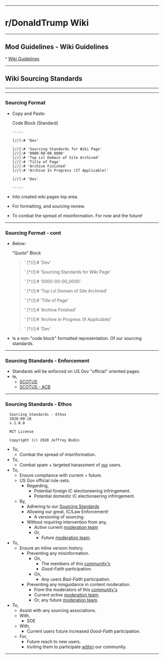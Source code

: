 -----

# **r/DonaldTrump Wiki**

-----

## Mod Guidelines - Wiki Guidelines

^ [Wiki Guidelines](https://www.reddit.com/r/donaldtrump/wiki/mod_guidelines/wiki)

-----


## Wiki Sourcing Standards 


-----

[//]:# 'Dev'

[//]:# 'Sourcing Standards for Wiki Page'
[//]:# '0000-00-00_0000'
[//]:# 'Top Lvl Domain of Site Archived'
[//]:# 'Title of Page'
[//]:# 'Archive Finished'
[//]:# 'Archive In Progress (If Applicable)'

[//]:# '2020-09-18_2216'
[//]:# 'Reddit'
[//]:# 'moderators of r/donaldtrump'
[//]:# 'moderators archive (1)'
[//]:# 'Archive: https://archive.is/SlTZu'

[//]:# 'Dev'

-----

### Sourcing Format
  - Copy and Paste:
  
    Code Block (Standard) 

        -----

        [//]:# 'Dev'

        [//]:# 'Sourcing Standards for Wiki Page'
        [//]:# '0000-00-00_0000'
        [//]:# 'Top Lvl Domain of Site Archived'
        [//]:# 'Title of Page'
        [//]:# 'Archive Finished'
        [//]:# 'Archive In Progress (If Applicable)'

        [//]:# 'Dev'

        -----

  - Into created wiki pages top area. 
  - For formatting, and sourcing review.
  - To combat the spread of misinformation. For now and the future! 

-----

### Sourcing Format - cont

  - Below:

    "Quote" Block

    > ' [*//]:# 'Dev'
    >
    > ' [*//]:# 'Sourcing Standards for Wiki Page'
    >
    > ' [*//]:# '0000-00-00_0000'
    >
    > ' [*//]:# 'Top Lvl Domain of Site Archived'
    >
    > ' [*//]:# 'Title of Page'
    >
    > ' [*//]:# 'Archive Finished'
    >
    > ' [*//]:# 'Archive In Progress (If Applicable)'
    >
    > ' [*//]:# 'Dev'

  - Is a non-"code block" formatted representation. Of our sourcing standards.  

-----

### Sourcing Standards - Enforcement

  - Standards will be enforced on US Gov "official" oriented pages.
  - Ie,
    - [SCOTUS](https://www.reddit.com/r/donaldtrump/wiki/scotus)
    - [SCOTUS - ACB](https://www.reddit.com/r/donaldtrump/wiki/scotus/acb)

-----

### Sourcing Standards - Ethos
  
  [//]:#  '```'

      Sourcing Standards - Ethos
      2020-09-18
      v.1.0.0

      MIT License

      Copyright (c) 2020 Jeffrey Bodin
  [//]:#  '```'

  - To, 
    - Combat the spread of misinformation.
  - To, 
    - Combat spam + targeted harassment of [our](https://www.reddit.com/r/donaldtrump/wiki/subreddit) users.  
  - To, 
    - Ensure compliance with current + future. 
    - US Gov official rule-sets. 
      - Regarding,
        - Potential foreign IC electioneering infringement.
        - Potential domestic IC electioneering infringement.
    - By,
      - Adhering to our [Sourcing Standards](https://www.reddit.com/r/donaldtrump/wiki/mod_guidelines/wiki/sourcing_standards)
      - Allowing our great, IC/Law Enforcement! 
        - A versioning of sourcing. 
      - Without _requiring_ intervention from any,
        - _Active_ current [moderation team](https://archive.is/SlTZu)
        - Or, 
          - _Future_ [moderation team](https://www.reddit.com/r/donaldtrump/about/moderators/).
  - To,
    - Ensure an inline version history.
      - Preventing any misinformation.
        - On,
          - The members of this [community's](https://www.reddit.com/r/donaldtrump/wiki/subreddit)
          - _Good-Faith_ participation.
        - On,
          - Any users _Bad-Faith_ participation.
      - Preventing any misguidance in content moderation.
        - From the moderators of this [community's](https://www.reddit.com/r/donaldtrump/wiki/subreddit)
        - Current _active_ [moderation team](https://archive.is/SlTZu). 
        - Or, any future [moderation team](https://www.reddit.com/r/donaldtrump/about/moderators/).
  - To,
    - Assist with any sourcing associations.
    - With,
      - SOE
    - With, 
      - Current users future increased _Good-Faith_ participation.
    - For,
      - Future reach to new users. 
      - Inviting them to participate [within](https://www.reddit.com/r/donaldtrump) our community.
-----
